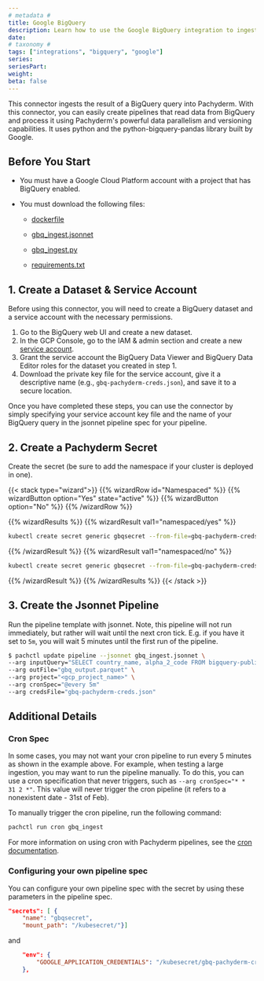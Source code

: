 ```yaml
---
# metadata # 
title: Google BigQuery
description: Learn how to use the Google BigQuery integration to ingest data.
date: 
# taxonomy #
tags: ["integrations", "bigquery", "google"]
series:
seriesPart:
weight: 
beta: false 
---
```


This connector ingests the result of a BigQuery query into Pachyderm. With this connector, you can easily create pipelines that read data from BigQuery and process it using Pachyderm's powerful data parallelism and versioning capabilities. It uses python and the python-bigquery-pandas library built by Google. 


## Before You Start

- You must have a Google Cloud Platform account with a project that has BigQuery enabled.
- You must download the following files:

  - [dockerfile](Dockerfile)

  - [gbq_ingest.jsonnet](gbq_ingest.jsonnet)

  - [gbq_ingest.py](gbq_ingest.py)

  - [requirements.txt](requirements.txt)




## 1. Create a Dataset & Service Account
Before using this connector, you will need to create a BigQuery dataset and a service account with the necessary permissions.

1. Go to the BigQuery web UI and create a new dataset.
2. In the GCP Console, go to the IAM & admin section and create a new [service account](https://console.cloud.google.com/iam-admin/serviceaccounts/).
3. Grant the service account the BigQuery Data Viewer and BigQuery Data Editor roles for the dataset you created in step 1.
4. Download the private key file for the service account, give it a descriptive name (e.g., `gbq-pachyderm-creds.json`), and save it to a secure location.

Once you have completed these steps, you can use the connector by simply specifying your service account key file and the name of your BigQuery query in the jsonnet pipeline spec for your pipeline.

## 2. Create a Pachyderm Secret

Create the secret (be sure to add the namespace if your cluster is deployed in one).

{{< stack type="wizard">}}
{{% wizardRow id="Namespaced" %}}
{{% wizardButton option="Yes" state="active" %}}
{{% wizardButton option="No" %}}
{{% /wizardRow %}}

{{% wizardResults %}}
{{% wizardResult val1="namespaced/yes" %}}
```bash
kubectl create secret generic gbqsecret --from-file=gbq-pachyderm-creds.json -n mynamespace
```
{{% /wizardResult %}}
{{% wizardResult val1="namespaced/no" %}}
```bash
kubectl create secret generic gbqsecret --from-file=gbq-pachyderm-creds.json
```
{{% /wizardResult %}}
{{% /wizardResults %}}
{{< /stack >}}


## 3. Create the Jsonnet Pipeline 

Run the pipeline template with jsonnet. Note, this pipeline will not run immediately, but rather will wait until the next cron tick. E.g. if you have it set to `5m`, you will wait 5 minutes until the first run of the pipeline. 

```bash
$ pachctl update pipeline --jsonnet gbq_ingest.jsonnet \
--arg inputQuery="SELECT country_name, alpha_2_code FROM bigquery-public-data.utility_us.country_code_iso WHERE alpha_2_code LIKE 'A%'" \
--arg outFile="gbq_output.parquet" \
--arg project="<gcp_project_name>" \
--arg cronSpec="@every 5m"
--arg credsFile="gbq-pachyderm-creds.json"
```

## Additional Details
### Cron Spec 
In some cases, you may not want your cron pipeline to run every 5 minutes as shown in the example above. For example, when testing a large ingestion, you may want to run the pipeline manually. To do this, you can use a cron specification that never triggers, such as `--arg cronSpec="* * 31 2 *"`. This value will never trigger the cron pipeline (it refers to a nonexistent date - 31st of Feb). 

To manually trigger the cron pipeline, run the following command:
```bash
pachctl run cron gbq_ingest 
```

For more information on using cron with Pachyderm pipelines, see the [cron documentation](https://docs.pachyderm.com/2.4.x/concepts/pipeline-concepts/pipeline/cron/). 

### Configuring your own pipeline spec
You can configure your own pipeline spec with the secret by using these parameters in the pipeline spec. 

```json
"secrets": [ {
    "name": "gbqsecret",
    "mount_path": "/kubesecret/"}]
```
and
```json
    "env": {
        "GOOGLE_APPLICATION_CREDENTIALS": "/kubesecret/gbq-pachyderm-creds.json"
    },
```